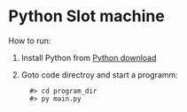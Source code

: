 
# Python Slot machine

How to run:

   1. Install Python from [Python download](https://www.python.org/downloads/)
   2. Goto code directroy and start a programm:

            #> cd program_dir
            #> py main.py
